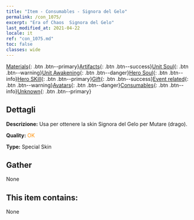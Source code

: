 ```yaml
---
title: "Item - Consumables - Signora del Gelo"
permalink: /con_1075/
excerpt: "Era of Chaos  Signora del Gelo"
last_modified_at: 2021-04-22
locale: it
ref: "con_1075.md"
toc: false
classes: wide
---
```

 [Materials](/ItemsIT/){: .btn .btn--primary}[Artifacts](/ItemsIT/Artifacts/){: .btn .btn--success}[Unit Soul](/ItemsIT/UnitSoul/){: .btn .btn--warning}[Unit Awakening](/ItemsIT/UnitAwakening/){: .btn .btn--danger}[Hero Soul](/ItemsIT/HeroSoul/){: .btn .btn--info}[Hero SKill](/ItemsIT/HeroSkill/){: .btn .btn--primary}[Gift](/ItemsIT/Gift/){: .btn .btn--success}[Event related](/ItemsIT/Events/){: .btn .btn--warning}[Avatars](/ItemsIT/Avatars/){: .btn .btn--danger}[Consumables](/ItemsIT/Consumables/){: .btn .btn--info}[Unknown](/ItemsIT/Unknown/){: .btn .btn--primary}

## Dettagli
 **Descrizione:** Usa per ottenere la skin Signora del Gelo per Mutare (drago).

 **Quality:** <span style="color: #FF8C00">OK</span>

 **Type:** Special Skin

## Gather

  None

## This item contains:

  None

